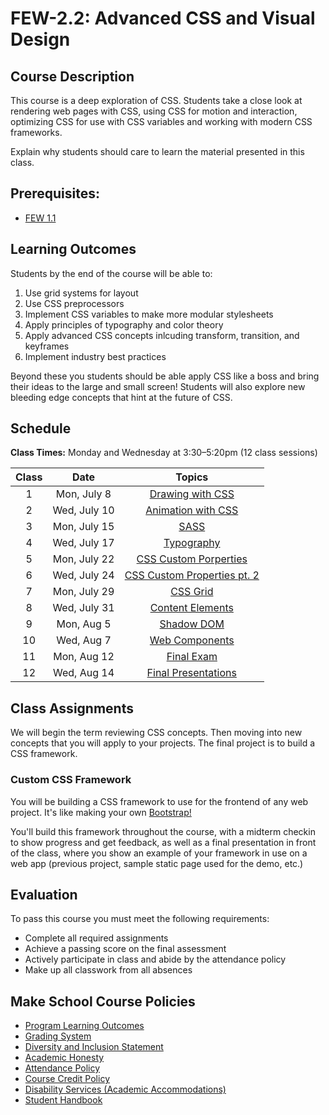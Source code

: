 # FEW-2.2: Advanced CSS and Visual Design

## Course Description

This course is a deep exploration of CSS. Students take a close look at rendering web pages with CSS, using CSS for motion and interaction, optimizing CSS for use with CSS variables and working with modern CSS frameworks.

Explain why students should care to learn the material presented in this class.

## Prerequisites:  

- [FEW 1.1](https://github.com/Make-School-Courses/FEW-1.1-Web-Foundations)

## Learning Outcomes

Students by the end of the course will be able to:

1. Use grid systems for layout
1. Use CSS preprocessors
1. Implement CSS variables to make more modular stylesheets
1. Apply principles of typography and color theory
1. Apply advanced CSS concepts inlcuding transform, transition, and keyframes
1. Implement industry best practices

Beyond these you students should be able apply CSS like a boss and bring their ideas to the large and small screen! Students will also explore new bleeding edge concepts that hint at the future of CSS. 

## Schedule

**Class Times:** Monday and Wednesday at 3:30–5:20pm (12 class sessions)

| Class  |          Date          |                  Topics                  |
|:-----:|:----------------------:|:---------------------------------------:|
|  1 | Mon, July 8  | [Drawing with CSS](lessons/lesson-01.md) |
|  2 | Wed, July 10 | [Animation with CSS](lessons/lesson-02.md) |
|  3 | Mon, July 15 | [SASS](lessons/lesson-3.md) |
|  4 | Wed, July 17 | [Typography](lessons/lesson-04.md) |
|  5 | Mon, July 22 | [CSS Custom Porperties](lessons/lesson-05.md) |
|  6 | Wed, July 24 | [CSS Custom Properties pt. 2](lessons/lesson-06.md) |
|  7 | Mon, July 29 | [CSS Grid](lessons/lesson-07.md) |
|  8 | Wed, July 31 | [Content Elements](lessons/lesson-08.md) |
|  9 | Mon, Aug 5   | [Shadow DOM](lessons/lesson-09.md) |
| 10 | Wed, Aug 7   | [Web Components](lessons/lesson-10.md) |  
| 11 | Mon, Aug 12  | [Final Exam](lessons/lesson-11.md) |
| 12 | Wed, Aug 14  | [Final Presentations](lessons/lesson-12.md) |

## Class Assignments

We will begin the term reviewing CSS concepts. Then moving into new concepts that you will apply to your projects. The final project is to build a CSS framework. 

### Custom CSS Framework

You will be building a CSS framework to use for the frontend of any web project. It's like making your own [Bootstrap!](https://getbootstrap.com/)

You'll build this framework throughout the course, with a midterm checkin to show progress and get feedback, as well as a final presentation in front of the class, where you show an example of your framework in use on a web app (previous project, sample static page used for the demo, etc.)

## Evaluation

To pass this course you must meet the following requirements:

- Complete all required assignments 
- Achieve a passing score on the final assessment
- Actively participate in class and abide by the attendance policy
- Make up all classwork from all absences

## Make School Course Policies

- [Program Learning Outcomes](https://make.sc/program-learning-outcomes)
- [Grading System](https://make.sc/grading-system)
- [Diversity and Inclusion Statement](https://make.sc/diversity-and-inclusion-statement)
- [Academic Honesty](https://make.sc/academic-honesty-policy)
- [Attendance Policy](https://make.sc/attendance-policy)
- [Course Credit Policy](https://make.sc/course-credit-policy)
- [Disability Services (Academic Accommodations)](https://make.sc/disability-services)
- [Student Handbook](https://make.sc/student-handbook)
